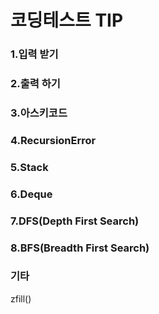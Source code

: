 # 코딩테스트 TIP  


### 1.입력 받기

### 2.출력 하기

### 3.아스키코드

### 4.RecursionError

### 5.Stack

### 6.Deque

### 7.DFS(Depth First Search)

### 8.BFS(Breadth First Search)

### 기타
zfill()
